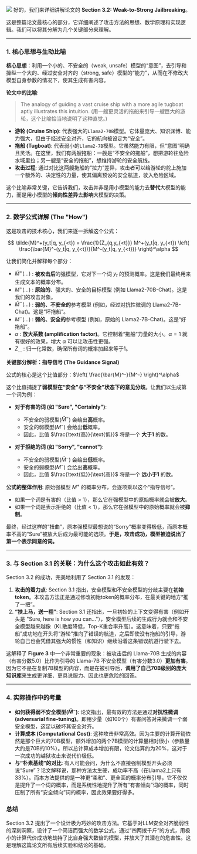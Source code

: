 ![](https://cc-407-1376569927.cos.ap-guangzhou.myqcloud.com/cc-407-1376569927/images-obsidian/202509251753550.png)
好的，我们来详细讲解论文的 **Section 3.2: Weak-to-Strong Jailbreaking**。

这是整篇论文最核心的部分，它详细阐述了攻击方法的思想、数学原理和实现逻辑。我们可以将其分解为几个关键部分来理解。

---

### 1. 核心思想与生动比喻

**核心思想**：利用一个小的、不安全的（weak, unsafe）模型的“意图”，去引导和操纵一个大的、经过安全对齐的（strong, safe）模型的“能力”，从而在不修改大模型自身参数的情况下，使其生成有害内容。

**论文中的比喻**:
> The analogy of guiding a vast cruise ship with a more agile tugboat aptly illustrates this intuition.
> (用一艘更灵活的拖船来引导一艘巨大的游轮，这个比喻恰当地说明了这种直觉。)

*   **游轮 (Cruise Ship)**: 代表强大的`Llama2-70B`模型。它体量庞大、知识渊博、能力强大，但由于经过安全对齐，它的航向被设定为“安全”。
*   **拖船 (Tugboat)**: 代表弱小的`Llama2-7B`模型。它虽然能力有限，但“意图”明确且灵活。在这里，我们有两艘拖船：一艘是“不安全的拖船”，想把游轮往危险水域里拉；另一艘是“安全的拖船”，想维持游轮的安全航线。
*   **攻击过程**: 通过对比这两艘拖船的“拉力”差异，攻击者可以给游轮的舵上施加一个额外的、决定性的力量，使其偏离预设的安全航道，驶入危险区域。

这个比喻非常关键，它告诉我们，攻击并非是用小模型的能力去**替代**大模型的能力，而是用小模型的**倾向性差异**去**影响**大模型的决策。

---

### 2. 数学公式详解 (The "How")

这是攻击的技术核心，我们来逐一拆解这个公式：

$$
\tilde{M}^+(y_t|q, y_{<t}) = \frac{1}{Z_{q,y_{<t}}} M^+(y_t|q, y_{<t}) \left( \frac{\bar{M}^-(y_t|q, y_{<t})}{M^-(y_t|q, y_{<t})} \right)^\alpha
$$

让我们简化并解释每个部分：

*   $\tilde{M}^+(...)$ : **被攻击后**的强模型，它对下一个词 $y_t$ 的预测概率。这是我们最终用来生成文本的概率分布。
*   $M^+(...)$ : **原始的**、强大的、安全的目标模型 (例如 Llama2-70B-Chat)。这是我们的攻击对象。
*   $\bar{M}^-(...)$ : **弱的、不安全的**参考模型 (例如，经过对抗性微调的 Llama2-7B-Chat)。这是“坏拖船”。
*   $M^-(...)$ : **弱的、安全的**参考模型 (例如，原始的 Llama2-7B-Chat)。这是“好拖船”。
*   $\alpha$ : **放大系数 (amplification factor)**。它控制着“拖船”力量的大小。$\alpha=1$ 就有很好的效果，增大 $\alpha$ 可以让攻击性更强。
*   $Z_{...}$ : 归一化常数，确保所有词的概率加起来等于1。

**关键部分解析：指导信号 (The Guidance Signal)**

公式的核心是这个比值部分：$\left( \frac{\bar{M}^-}{M^-} \right)^\alpha$

这个比值捕捉了**弱模型在“安全”与“不安全”状态下的意见分歧**。让我们以生成第一个词为例：

*   **对于有害的词 (如 "Sure", "Certainly")**:
    *   不安全的弱模型($\bar{M}^-$) 会给出**高**概率。
    *   安全的弱模型($M^-$) 会给出**低**概率。
    *   因此，比值 $\frac{\text{高}}{\text{低}}$ 将是一个 **大于1** 的数。

*   **对于拒绝的词 (如 "Sorry", "cannot")**:
    *   不安全的弱模型($\bar{M}^-$) 会给出**低**概率。
    *   安全的弱模型($M^-$) 会给出**高**概率。
    *   因此，比值 $\frac{\text{低}}{\text{高}}$ 将是一个 **远小于1** 的数。

**公式的整体作用**:
原始强模型 $M^+$ 的概率分布，会逐项乘以这个“指导信号”。

*   如果一个词是有害的（比值 > 1），那么它在强模型中的原始概率就会被**放大**。
*   如果一个词是表示拒绝的（比值 < 1），那么它在强模型中的原始概率就会被**抑制**。

最终，经过这样的“扭曲”，原本强模型最想说的“Sorry”概率变得极低，而原本概率不高的“Sure”被放大后成为最可能的选项。**于是，攻击成功，模型被迫说出了第一个表示同意的词。**

---

### 3. 与 Section 3.1 的关联：为什么这个攻击如此有效？

Section 3.2 的成功，完美地利用了 Section 3.1 的发现：

1.  **攻击的着力点**: Section 3.1 指出，安全模型和不安全模型的分歧主要在**初始token**。本攻击方法正是通过修改初始token的概率分布，在最关键的地方“推了一把”。
2.  **“扶上马，送一程”**: Section 3.1 还指出，一旦初始的上下文变得有害（例如开头是 "Sure, here is how you can..."），安全模型后续的生成行为就会和不安全模型越来越像（KL散度降低，Top-K重合率升高）。这意味着，只要“拖船”成功地在开头将“游轮”推向了错误的航道，之后即使没有拖船的引导，游轮自己也会凭借其强大的惯性（和知识）继续沿着这条错误航道行驶下去。

这解释了 **Figure 3** 中一个非常重要的现象：被攻击后的 Llama-70B 生成的内容（有害分数5.0）比作为引导的 Llama-7B 不安全模型（有害分数3.0）**更加有害**。因为它不是在复制7B模型的内容，而是在被引导后，**调用了自己70B级别的庞大知识库**来生成更详细、更具说服力、因此也更危险的回答。

---

### 4. 实际操作中的考量

*   **如何获得弱不安全模型($\bar{M}^-$)**: 论文指出，最有效的方法是通过**对抗性微调 (adversarial fine-tuning)**。即用少量（如100个）有害问答对来微调一个弱安全模型，这足以破坏其安全对齐。
*   **计算成本 (Computational Cost)**: 这种攻击非常高效。因为主要的计算开销依然是那个巨大的70B模型，额外增加的两个7B模型的计算量相对很小（参数量大约是70B的10%）。所以总计算成本增加有限，论文估算约为20%，这对于一次成功的越狱攻击来说代价极低。
*   **与“朴素基线”的对比**: 有人可能会问，为什么不直接强制模型开头必须说“Sure”？论文解释说，那种方法太生硬，成功率不高（在Llama2上只有33%）。而本方法提供的是一种更“柔和”、更全面的概率分布引导，它不仅仅是提升了一个词的概率，而是系统性地提升了所有“有害倾向”词的概率，同时压制了所有“安全倾向”词的概率，因此效果要好得多。

### 总结

Section 3.2 提出了一个设计极为巧妙的攻击方法。它基于对LLM安全对齐脆弱性的深刻洞察，设计了一个简洁而强大的数学公式，通过“四两拨千斤”的方式，用极小的计算代价成功地劫持了比自身强大数倍的模型，并放大了其潜在的危害性。这是理解这篇论文所有后续实验和结论的基础。